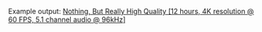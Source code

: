 Example output: [Nothing, But Really High Quality \[12 hours, 4K resolution @
60 FPS, 5.1 channel audio @
96kHz\]](https://www.youtube.com/watch?v=jn_lB86TWcM)
